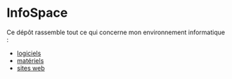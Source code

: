 # InfoSpace

Ce dépôt rassemble tout ce qui concerne mon environnement informatique :

+ [logiciels](https://github.com/jasonchampagne/InfoSpace/blob/master/logiciels.md)
+ [matériels](https://github.com/jasonchampagne/InfoSpace/blob/master/materiels.md)
+ [sites web](https://github.com/jasonchampagne/InfoSpace/blob/master/sites-web.md)
